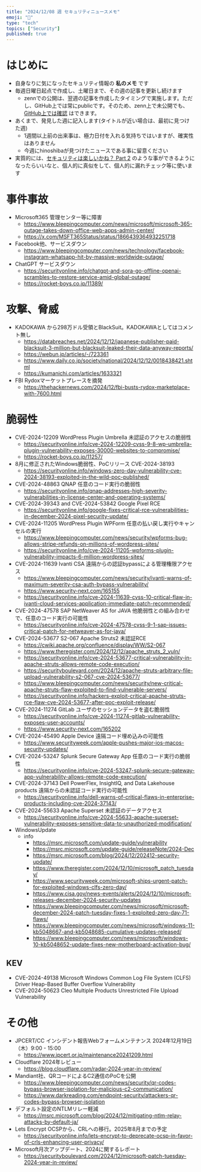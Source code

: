 ```yaml
---
title: "2024/12/08 週 セキュリティニュースメモ"
emoji: "🔖"
type: "tech"
topics: ["Security"]
published: true
---
```


# はじめに
* 自身なりに気になったセキュリティ情報の **私のメモ** です
* 毎週日曜日起点で作成し、土曜日まで、その週の記事を更新し続けます
    * zennでの公開は、翌週の記事を作成したタイミングで実施します。ただし、GitHub上では常にpublicです。そのため、zenn上で未公開でも、[GitHub上では確認](https://github.com/hinoshiba/zenn.dev/tree/main/articles) はできます。
* あくまで、発見した週に記入します(タイトルが近い場合は、最初に見つけた週)
    * 1週間以上前の出来事は、極力日付を入れる気持ちではいますが、確実性はありません
    * 今週にhinoshibaが見つけたニュースである事に留意ください
* 実質的には、[セキュリティは楽しいかね？ Part 2](https://negi.hatenablog.com/) のような事ができるようになったらいいなと、個人的に真似をして、個人的に漏れチェック等に使います

# 事件事故

* Microsoft365 管理センター等に障害
    * https://www.bleepingcomputer.com/news/microsoft/microsoft-365-outage-takes-down-office-web-apps-admin-center/
    * https://x.com/MSFT365Status/status/1866439364932251718
* Facebook他、サービスダウン
    * https://www.bleepingcomputer.com/news/technology/facebook-instagram-whatsapp-hit-by-massive-worldwide-outage/
* ChatGPT サービスダウン
    * https://securityonline.info/chatgpt-and-sora-go-offline-openai-scrambles-to-restore-service-amid-global-outage/
    * https://rocket-boys.co.jp/11389/

# 攻撃、脅威

* KADOKAWA から298万ドル受領とBlackSuit。KADOKAWAとしてはコメント無し
    * https://databreaches.net/2024/12/12/japanese-publisher-paid-blacksuit-3-million-but-blacksuit-leaked-their-data-anyway-reports/
    * https://webun.jp/articles/-/723361
    * https://www.daily.co.jp/society/national/2024/12/12/0018438421.shtml
    * https://kumanichi.com/articles/1633321
* FBI Rydoxマーケットプレースを摘発
    * https://thehackernews.com/2024/12/fbi-busts-rydox-marketplace-with-7600.html

# 脆弱性

* CVE-2024-12209 WordPress Plugin Umbrella 未認証のアクセスの脆弱性
    * https://securityonline.info/cve-2024-12209-cvss-9-8-wp-umbrella-plugin-vulnerability-exposes-30000-websites-to-compromise/
    * https://rocket-boys.co.jp/11257/
* 8月に修正されたWindows脆弱性、PoCリリース CVE-2024-38193
    * https://securityonline.info/windows-zero-day-vulnerability-cve-2024-38193-exploited-in-the-wild-poc-published/
* CVE-2024-48863 QNAP 任意のコード実行の脆弱性
    * https://securityonline.info/qnap-addresses-high-severity-vulnerabilities-in-license-center-and-operating-systems/
* CVE-2024-39343 and CVE-2024-53842 Google Pixel RCE
    * https://securityonline.info/google-fixes-critical-rce-vulnerabilities-in-december-2024-pixel-security-update/
* CVE-2024-11205 WordPress Plugin WPForm 任意の払い戻し実行やキャンセルの実行
    * https://www.bleepingcomputer.com/news/security/wpforms-bug-allows-stripe-refunds-on-millions-of-wordpress-sites/
    * https://securityonline.info/cve-2024-11205-wpforms-plugin-vulnerability-impacts-6-million-wordpress-sites/
* CVE-2024-11639 Ivanti CSA 遠隔からの認証bypassによる管理権限アクセス
    * https://www.bleepingcomputer.com/news/security/ivanti-warns-of-maximum-severity-csa-auth-bypass-vulnerability/
    * https://www.security-next.com/165155
    * https://securityonline.info/cve-2024-11639-cvss-10-critical-flaw-in-ivanti-cloud-services-application-immediate-patch-recommended/
* CVE-2024-47578 SAP NetWeaver AS for JAVA 他脆弱性との組み合わせで、任意のコード実行の可能性
    * https://securityonline.info/cve-2024-47578-cvss-9-1-sap-issues-critical-patch-for-netweaver-as-for-java/
* CVE-2024-53677 S2-067 Apache Struts2 未認証RCE
    * https://cwiki.apache.org/confluence/display/WW/S2-067
    * https://www.theregister.com/2024/12/12/apache_struts_2_vuln/
    * https://securityonline.info/cve-2024-53677-critical-vulnerability-in-apache-struts-allows-remote-code-execution/
    * https://securityboulevard.com/2024/12/apache-struts-arbitrary-file-upload-vulnerability-s2-067-cve-2024-53677/
    * https://www.bleepingcomputer.com/news/security/new-critical-apache-struts-flaw-exploited-to-find-vulnerable-servers/
    * https://securityonline.info/hackers-exploit-critical-apache-struts-rce-flaw-cve-2024-53677-after-poc-exploit-release/
* CVE-2024-11274 GitLab ユーザのセッションデータを盗む脆弱性
    * https://securityonline.info/cve-2024-11274-gitlab-vulnerability-exposes-user-accounts/
    * https://www.security-next.com/165202
* CVE-2024-45490 Apple Device 遠隔コード埋め込みの可能性
    * https://www.securityweek.com/apple-pushes-major-ios-macos-security-updates/
* CVE-2024-53247 Splunk Secure Gateway App 任意のコード実行の脆弱性
    * https://securityonline.info/cve-2024-53247-splunk-secure-gateway-app-vulnerability-allows-remote-code-execution/
* CVE-2024-37143 Dell PowerFlex, InsightIQ, and Data Lakehouse products 遠隔からの未認証コード実行の可能性
    * https://securityonline.info/dell-warns-of-critical-flaws-in-enterprise-products-including-cve-2024-37143/
* CVE-2024-55633 Apache Superset 未認証のデータアクセス
    * https://securityonline.info/cve-2024-55633-apache-superset-vulnerability-exposes-sensitive-data-to-unauthorized-modification/
* WindowsUpdate
    * info
        * https://msrc.microsoft.com/update-guide/vulnerability
        * https://msrc.microsoft.com/update-guide/releaseNote/2024-Dec
        * https://msrc.microsoft.com/blog/2024/12/202412-security-update/
        * https://www.theregister.com/2024/12/10/microsoft_patch_tuesday/
        * https://www.securityweek.com/microsoft-ships-urgent-patch-for-exploited-windows-clfs-zero-day/
        * https://www.cisa.gov/news-events/alerts/2024/12/10/microsoft-releases-december-2024-security-updates
        * https://www.bleepingcomputer.com/news/microsoft/microsoft-december-2024-patch-tuesday-fixes-1-exploited-zero-day-71-flaws/
        * https://www.bleepingcomputer.com/news/microsoft/windows-11-kb5048667-and-kb5048685-cumulative-updates-released/
        * https://www.bleepingcomputer.com/news/microsoft/windows-10-kb5048652-update-fixes-new-motherboard-activation-bug/

## KEV
* CVE-2024-49138 Microsoft Windows Common Log File System (CLFS) Driver Heap-Based Buffer Overflow Vulnerability
* CVE-2024-50623 Cleo Multiple Products Unrestricted File Upload Vulnerability

# その他

* JPCERT/CC インシデント報告Webフォームメンテナンス 2024年12月19日（木）9:00 - 15:00
    * https://www.jpcert.or.jp/maintenance20241209.html
* Cloudflare 2024年レビュー
    * https://blog.cloudflare.com/radar-2024-year-in-review/
* Mandiant社、QRコードによるC2通信のPoCを公開
    * https://www.bleepingcomputer.com/news/security/qr-codes-bypass-browser-isolation-for-malicious-c2-communication/
    * https://www.darkreading.com/endpoint-security/attackers-qr-codes-bypass-browser-isolation
* デフォルト設定のNTLMリレー軽減
    * https://msrc.microsoft.com/blog/2024/12/mitigating-ntlm-relay-attacks-by-default-ja/
* Lets Encrypt OCSPから、CRLへの移行。2025年8月までの予定
    * https://securityonline.info/lets-encrypt-to-deprecate-ocsp-in-favor-of-crls-enhancing-user-privacy/
* Microsoft月次アップデート、2024に関するレポート
    * https://securityboulevard.com/2024/12/microsoft-patch-tuesday-2024-year-in-review/

